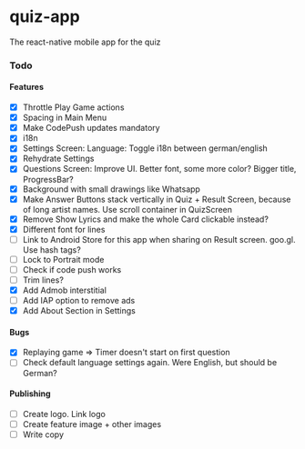 # quiz-app
The react-native mobile app for the quiz

### Todo
#### Features
* [x] Throttle Play Game actions
* [x] Spacing in Main Menu
* [x] Make CodePush updates mandatory
* [x] i18n
* [x] Settings Screen: Language: Toggle i18n between german/english
* [x] Rehydrate Settings
* [x] Questions Screen: Improve UI. Better font, some more color? Bigger title, ProgressBar?
* [x] Background with small drawings like Whatsapp
* [x] Make Answer Buttons stack vertically in Quiz + Result Screen, because of long artist names. Use scroll container in QuizScreen
* [x] Remove Show Lyrics and make the whole Card clickable instead?
* [x] Different font for lines
* [ ] Link to Android Store for this app when sharing on Result screen. goo.gl. Use hash tags?
* [ ] Lock to Portrait mode
* [ ] Check if code push works
* [ ] Trim lines?
* [x] Add Admob interstitial
* [ ] Add IAP option to remove ads
* [x] Add About Section in Settings

#### Bugs
* [x] Replaying game => Timer doesn't start on first question
* [ ] Check default language settings again. Were English, but should be German?

#### Publishing
* [ ] Create logo. Link logo
* [ ] Create feature image + other images
* [ ] Write copy